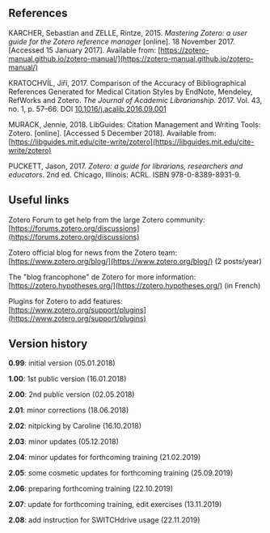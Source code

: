 ## References

KARCHER, Sebastian and ZELLE, Rintze, 2015. *Mastering Zotero: a user guide for the Zotero reference manager* [online]. 18 November 2017. [Accessed 15 January 2017]. Available from: [https://zotero-manual.github.io/zotero-manual/](https://zotero-manual.github.io/zotero-manual/)   

KRATOCHVÍL, Jiří, 2017. Comparison of the Accuracy of Bibliographical References Generated for Medical Citation Styles by EndNote, Mendeley, RefWorks and Zotero. *The Journal of Academic Librarianship*. 2017. Vol. 43, no. 1, p. 57–66. DOI [10.1016/j.acalib.2016.09.001](https://doi.org/10.1016/j.acalib.2016.09.001)   

MURACK, Jennie, 2018. LibGuides: Citation Management and Writing Tools: Zotero. [online]. [Accessed 5 December 2018]. Available from: [https://libguides.mit.edu/cite-write/zotero](https://libguides.mit.edu/cite-write/zotero)

PUCKETT, Jason, 2017. *Zotero: a guide for librarians, researchers and educators*. 2nd ed. Chicago, Illinois: ACRL. ISBN 978-0-8389-8931-9.   


## Useful links

Zotero Forum to get help from the large Zotero community:   
[https://forums.zotero.org/discussions](https://forums.zotero.org/discussions)   

Zotero official blog for news from the Zotero team:   
[https://www.zotero.org/blog/](https://www.zotero.org/blog/) (2 posts/year)   

The "blog francophone" de Zotero for more information:   
[https://zotero.hypotheses.org/](https://zotero.hypotheses.org/) (in French)   

Plugins for Zotero to add features:   
[https://www.zotero.org/support/plugins](https://www.zotero.org/support/plugins)    

## Version history

**0.99**: initial version (05.01.2018) 

**1.00**: 1st public version (16.01.2018) 

**2.00**: 2nd public version (02.05.2018)

**2.01**: minor corrections (18.06.2018)

**2.02**: nitpicking by Caroline (16.10.2018)

**2.03**: minor updates (05.12.2018)

**2.04**: minor updates for forthcoming training (21.02.2019)

**2.05**: some cosmetic updates for forthcoming training (25.09.2019)

**2.06**: preparing forthcoming training (22.10.2019)

**2.07**: update for forthcoming training, edit exercises (13.11.2019)

**2.08**: add instruction for SWITCHdrive usage (22.11.2019)
